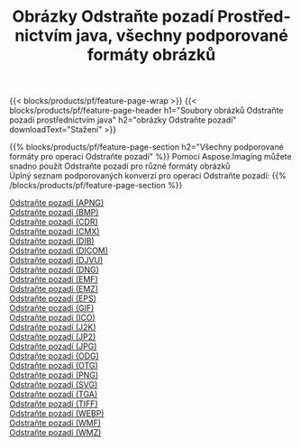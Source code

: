 ﻿---
title: Obrázky Odstraňte pozadí Prostřednictvím java, všechny podporované formáty obrázků 
weight: 3920
url: /cs/java/remove-background 
lang: cs
langdirlevel: 2
locales: zh-hans,ja,it,ru,de,es,fr,nl,id,lt,pl,pt,vi,tr,ko,zh-hant,ar,hi,th,sv,cs,uk,he
description: Pomocí Aspose.Imaging můžete snadno Odstraňte pozadí obrázky přes java
---

{{< blocks/products/pf/feature-page-wrap >}}
{{< blocks/products/pf/feature-page-header h1="Soubory obrázků Odstraňte pozadí prostřednictvím java" h2="obrázky Odstraňte pozadí" downloadText="Stažení" >}}


{{% blocks/products/pf/feature-page-section  h2="Všechny podporované formáty pro operaci Odstraňte pozadí" %}}
Pomocí Aspose.Imaging můžete snadno použít Odstraňte pozadí pro různé formáty obrázků
<br/>
Úplný seznam podporovaných konverzí pro operaci Odstraňte pozadí:
{{% /blocks/products/pf/feature-page-section %}}
<div class="container-fluid productfamilypage bg-gray">
    <div class="convertypes bg-gray agp-content section">
        <div class="container">
		<div class="row other-converters">
		    <div class='col-md-2 other-converter remove-lp remove-rp'><a href="/imaging/cs/java/remove-background/apng" >Odstraňte pozadí (APNG)</a></div><div class='col-md-2 other-converter remove-lp remove-rp'><a href="/imaging/cs/java/remove-background/bmp" >Odstraňte pozadí (BMP)</a></div><div class='col-md-2 other-converter remove-lp remove-rp'><a href="/imaging/cs/java/remove-background/cdr" >Odstraňte pozadí (CDR)</a></div><div class='col-md-2 other-converter remove-lp remove-rp'><a href="/imaging/cs/java/remove-background/cmx" >Odstraňte pozadí (CMX)</a></div><div class='col-md-2 other-converter remove-lp remove-rp'><a href="/imaging/cs/java/remove-background/dib" >Odstraňte pozadí (DIB)</a></div><div class='col-md-2 other-converter remove-lp remove-rp'><a href="/imaging/cs/java/remove-background/dicom" >Odstraňte pozadí (DICOM)</a></div><div class='col-md-2 other-converter remove-lp remove-rp'><a href="/imaging/cs/java/remove-background/djvu" >Odstraňte pozadí (DJVU)</a></div><div class='col-md-2 other-converter remove-lp remove-rp'><a href="/imaging/cs/java/remove-background/dng" >Odstraňte pozadí (DNG)</a></div><div class='col-md-2 other-converter remove-lp remove-rp'><a href="/imaging/cs/java/remove-background/emf" >Odstraňte pozadí (EMF)</a></div><div class='col-md-2 other-converter remove-lp remove-rp'><a href="/imaging/cs/java/remove-background/emz" >Odstraňte pozadí (EMZ)</a></div><div class='col-md-2 other-converter remove-lp remove-rp'><a href="/imaging/cs/java/remove-background/eps" >Odstraňte pozadí (EPS)</a></div><div class='col-md-2 other-converter remove-lp remove-rp'><a href="/imaging/cs/java/remove-background/gif" >Odstraňte pozadí (GIF)</a></div><div class='col-md-2 other-converter remove-lp remove-rp'><a href="/imaging/cs/java/remove-background/ico" >Odstraňte pozadí (ICO)</a></div><div class='col-md-2 other-converter remove-lp remove-rp'><a href="/imaging/cs/java/remove-background/j2k" >Odstraňte pozadí (J2K)</a></div><div class='col-md-2 other-converter remove-lp remove-rp'><a href="/imaging/cs/java/remove-background/jp2" >Odstraňte pozadí (JP2)</a></div><div class='col-md-2 other-converter remove-lp remove-rp'><a href="/imaging/cs/java/remove-background/jpg" >Odstraňte pozadí (JPG)</a></div><div class='col-md-2 other-converter remove-lp remove-rp'><a href="/imaging/cs/java/remove-background/odg" >Odstraňte pozadí (ODG)</a></div><div class='col-md-2 other-converter remove-lp remove-rp'><a href="/imaging/cs/java/remove-background/otg" >Odstraňte pozadí (OTG)</a></div><div class='col-md-2 other-converter remove-lp remove-rp'><a href="/imaging/cs/java/remove-background/png" >Odstraňte pozadí (PNG)</a></div><div class='col-md-2 other-converter remove-lp remove-rp'><a href="/imaging/cs/java/remove-background/svg" >Odstraňte pozadí (SVG)</a></div><div class='col-md-2 other-converter remove-lp remove-rp'><a href="/imaging/cs/java/remove-background/tga" >Odstraňte pozadí (TGA)</a></div><div class='col-md-2 other-converter remove-lp remove-rp'><a href="/imaging/cs/java/remove-background/tiff" >Odstraňte pozadí (TIFF)</a></div><div class='col-md-2 other-converter remove-lp remove-rp'><a href="/imaging/cs/java/remove-background/webp" >Odstraňte pozadí (WEBP)</a></div><div class='col-md-2 other-converter remove-lp remove-rp'><a href="/imaging/cs/java/remove-background/wmf" >Odstraňte pozadí (WMF)</a></div><div class='col-md-2 other-converter remove-lp remove-rp'><a href="/imaging/cs/java/remove-background/wmz" >Odstraňte pozadí (WMZ)</a></div>
                </div>
        </div>
    </div>
</div>
<br/>
